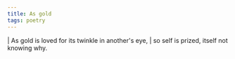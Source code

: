 ```yaml
---
title: As gold
tags: poetry
---
```


| As gold is loved for its twinkle in another's eye,
| so self is prized, itself not knowing why.
